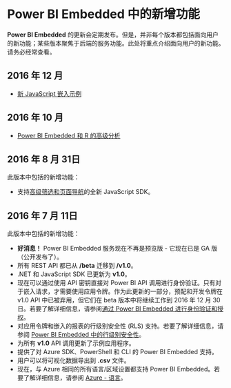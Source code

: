 <properties
    pageTitle="Power BI Embedded 中的新增功能"
    description="获取 Power BI Embedded 中的新增功能的最新信息"
    services="power-bi-embedded"
    documentationcenter=""
    author="guyinacube"
    manager="erikre"
    editor=""
    tags="" />
<tags
    ms.assetid="2794ae98-b9a7-45df-b6e1-962a395b91fa"
    ms.service="power-bi-embedded"
    ms.devlang="NA"
    ms.topic="article"
    ms.tgt_pltfrm="NA"
    ms.workload="powerbi"
    ms.date="01/06/2017"
    wacn.date="02/22/2017"
    ms.author="asaxton" />  


# Power BI Embedded 中的新增功能
**Power BI Embedded** 的更新会定期发布。但是，并非每个版本都包括面向用户的新功能；某些版本聚焦于后端的服务功能。此处将重点介绍面向用户的新功能。请务必经常查看。

## 2016 年 12 月

- [新 JavaScript 嵌入示例](https://microsoft.github.io/PowerBI-JavaScript/demo/)

## 2016 年 10 月

- [Power BI Embedded 和 R 的高级分析](https://powerbi.microsoft.com/blog/r-in-pbie/)

## 2016 年 8 月 31日
此版本中包括的新增功能：

- 支持[高级筛选和页面导航](/documentation/articles/power-bi-embedded-interact-with-reports/)的全新 JavaScript SDK。

## 2016 年 7 月 11日
此版本中包括的新增功能：

- **好消息！** Power BI Embedded 服务现在不再是预览版 - 它现在已是 GA 版（公开发布了）。
- 所有 REST API 都已从 **/beta** 迁移到 **/v1.0**。
- .NET 和 JavaScript SDK 已更新为 **v1.0**。
- 现在可以通过使用 API 密钥直接对 Power BI API 调用进行身份验证。只有对于嵌入请求，才需要使用应用令牌。作为此更新的一部分，预配和开发令牌在 v1.0 API 中已被弃用，但它们在 beta 版本中将继续工作到 2016 年 12 月 30 日。若要了解详细信息，请参阅[通过 Power BI Embedded 进行身份验证和授权](/documentation/articles/power-bi-embedded-app-token-flow/)。
- 对应用令牌和嵌入的报表的行级别安全性 (RLS) 支持。若要了解详细信息，请参阅 [Power BI Embedded 中的行级别安全性](/documentation/articles/power-bi-embedded-rls/)。
- 为所有 **v1.0** API 调用更新了示例应用程序。
- 提供了对 Azure SDK、PowerShell 和 CLI 的 Power BI Embedded 支持。
- 用户可以将可视化数据导出到 **.csv** 文件。
- 现在，与 Azure 相同的所有语言/区域设置都支持 Power BI Embedded。若要了解详细信息，请参阅 [Azure - 语言](http://social.technet.microsoft.com/wiki/contents/articles/4234.windows-azure-extent-of-localization.aspx)。

<!---HONumber=Mooncake_0213_2017-->
